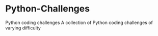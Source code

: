 # Python-Challenges
Python coding challenges
A collection of Python coding challenges of varying difficulty
